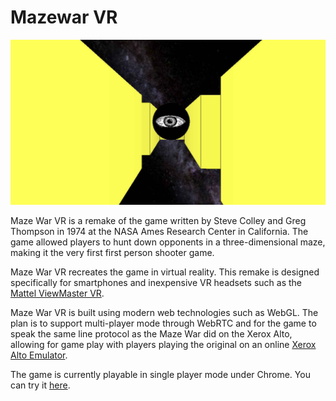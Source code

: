 Mazewar VR
==========

![alt text][logo]

Maze War VR is a remake of the game written by Steve Colley and Greg Thompson in 1974 at the NASA Ames
Research Center in California. The game allowed players to hunt down opponents in a three-dimensional
maze, making it the very first first person shooter game.

Maze War VR recreates the game in virtual reality. This remake is designed specifically for smartphones
and inexpensive VR headsets such as the [Mattel ViewMaster VR][1].

Maze War VR is built using modern web technologies such as WebGL. The plan is to support multi-player
mode through WebRTC and for the game to speak the same line protocol as the Maze War did on the Xerox
Alto, allowing for game play with players playing the original on an online [Xerox Alto Emulator][2].

The game is currently playable in single player mode under Chrome. You can try it
[here](http://marciot.com/mazewar-vr).

[logo]: https://github.com/marciot/mazewar-vr/raw/master/artwork/fb-share.jpg "A screenshot from MazeWar VR"
[1]: https://www.amazon.com/gp/product/B01CNSO79Q/ref=as_li_tl?ie=UTF8&camp=1789&creative=9325&creativeASIN=B01CNSO79Q&linkCode=as2&tag=marciot-20&linkId=4cbc30bb928aa42d2d028106a56cb072
[2]: https://github.com/sethm/ContrAltoJS